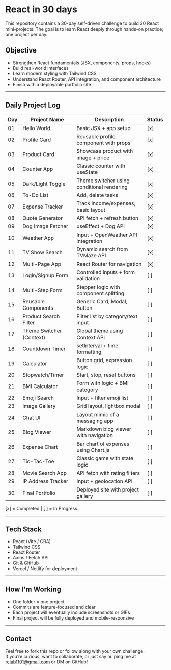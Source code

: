 # React in 30 days


This repository contains a 30-day self-driven challenge to build 30 React mini-projects. The goal is to learn React deeply through hands-on practice; one project per day.

##  Objective

- Strengthen React fundamentals (JSX, components, props, hooks)
- Build real-world interfaces
- Learn modern styling with Tailwind CSS
- Understand React Router, API integration, and component architecture
- Finish with a deployable portfolio site

---

##  Daily Project Log

| Day | Project Name             | Description                                | Status  |
|-----|--------------------------|--------------------------------------------|---------|
| 01  | Hello World              | Basic JSX + app setup                      | [x]     | 
| 02  | Profile Card             | Reusable profile component with props      | [x]     |
| 03  | Product Card             | Showcase product with image + price        | [x]     |
| 04  | Counter App              | Classic counter with useState              | [x]     |
| 05  | Dark/Light Toggle        | Theme switcher using conditional rendering | [x]     |
| 06  | To-Do List               | Add, delete tasks                          | [x]     |
| 07  | Expense Tracker          | Track income/expenses, basic layout        | [x]     |
| 08  | Quote Generator          | API fetch + refresh button                 | [x]     |
| 09  | Dog Image Fetcher        | useEffect + Dog API                        | [x]     |
| 10  | Weather App              | Input + OpenWeather API integration        | [x]     |
| 11  | TV Show Search           | Dynamic search from TVMaze API             | [x]     |
| 12  | Multi-Page App           | React Router for navigation                | [x]     |
| 13  | Login/Signup Form        | Controlled inputs + form validation        | [ ]     |
| 14  | Multi-Step Form          | Stepper logic with component splitting     | [ ]     |
| 15  | Reusable Components      | Generic Card, Modal, Button                | [ ]     |
| 16  | Product Search Filter    | Filter list by category/text input         | [ ]     |
| 17  | Theme Switcher (Context) | Global theme using Context API             | [ ]     |
| 18  | Countdown Timer          | setInterval + time formatting              | [ ]     |
| 19  | Calculator               | Button grid, expression logic              | [ ]     |
| 20  | Stopwatch/Timer          | Start, stop, reset buttons                 | [ ]     |
| 21  | BMI Calculator           | Form with logic + BMI category             | [ ]     |
| 22  | Emoji Search             | Input + filter emoji list                  | [ ]     |
| 23  | Image Gallery            | Grid layout, lightbox modal                | [ ]     |
| 24  | Chat UI                  | Layout mimic of a messaging app            | [ ]     |
| 25  | Blog Viewer              | Markdown blog viewer with navigation       | [ ]     |
| 26  | Expense Chart            | Bar chart of expenses using Chart.js       | [ ]     |
| 27  | Tic-Tac-Toe              | Classic game with state logic              | [ ]     |
| 28  | Movie Search App         | API fetch with rating filters              | [ ]     |
| 29  | IP Address Tracker       | Input + geolocation API                    | [ ]     |
| 30  | Final Portfolio          | Deployed site with project gallery         | [ ]     |


[x] = Completed | [ ] = In Progress 

---

##  Tech Stack

- React (Vite / CRA)
- Tailwind CSS
- React Router
- Axios / Fetch API
- Git & GitHub
- Vercel / Netlify for deployment

---

##  How I'm Working

- One folder = one project
- Commits are feature-focused and clear
- Each project will eventually include screenshots or GIFs
- Final project will be fully deployed and mobile-responsive

---

##  Contact

Feel free to fork this repo or follow along with your own challenge.  
If you’re curious, want to collaborate, or just say hi. 
ping me at reiab1101@gmail.com or DM on GitHub!
